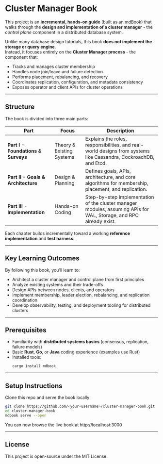 # Cluster Manager Book

This project is an **incremental, hands-on guide** (built as an [mdBook](https://rust-lang.github.io/mdBook/)) that walks through the **design and implementation of a cluster manager** - the *control plane* component in a distributed database system.

Unlike many database design tutorials, this book **does not implement the storage or query engine**.  
Instead, it focuses entirely on the **Cluster Manager process** - the component that:
- Tracks and manages cluster membership  
- Handles node join/leave and failure detection  
- Performs placement, rebalancing, and recovery  
- Coordinates replication, configuration, and metadata consistency  
- Exposes operator and client APIs for cluster operations  

---

## Structure

The book is divided into three main parts:

| Part | Focus | Description |
|------|--------|-------------|
| **Part I - Foundations & Surveys** | Theory & Existing Systems | Explains the roles, responsibilities, and real-world designs from systems like Cassandra, CockroachDB, and Etcd. |
| **Part II - Goals & Architecture** | Design & Planning | Defines goals, APIs, architecture, and core algorithms for membership, placement, and replication. |
| **Part III - Implementation** | Hands-on Coding | Step-by-step implementation of the cluster manager modules, assuming APIs for WAL, Storage, and RPC already exist. |

Each chapter builds incrementally toward a working **reference implementation** and **test harness**.

---

## Key Learning Outcomes
By following this book, you’ll learn to:
- Architect a cluster manager and control plane from first principles  
- Analyze existing systems and their trade-offs  
- Design APIs between nodes, clients, and operators  
- Implement membership, leader election, rebalancing, and replication coordination  
- Develop observability, testing, and deployment tooling for distributed clusters  

---

## Prerequisites

- Familiarity with **distributed systems basics** (consensus, replication, failure models)  
- Basic **Rust**, **Go**, or **Java** coding experience (examples use Rust)  
- Installed tools:
  ```bash
  cargo install mdbook
  ```
  
---

## Setup Instructions

Clone this repo and serve the book locally:
```bash
git clone https://github.com/<your-username>/cluster-manager-book.git
cd cluster-manager-book
mdbook serve --open
```

You can now browse the live book at http://localhost:3000

--- 

## License

This project is open-source under the MIT License.